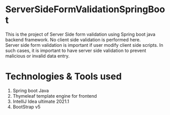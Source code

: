 # ServerSideFormValidationSpringBoot
This is the project of Server Side form validation using Spring boot java backend framework. No client side validation is performed here.<br/>Server side form validation is important if user modify client side scripts. In such cases, it is important to have server side validation to prevent malicious or invalid data entry.

# Technologies & Tools used
1. Spring boot Java  
2. Thymeleaf template engine for frontend  
3. IntelliJ Idea ultimate 2021.1  
4. BootStrap v5
